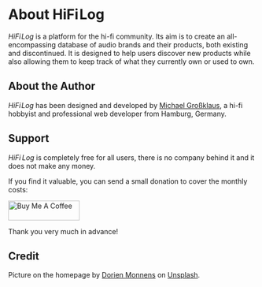 # About HiFi&hairsp;Log

_HiFi&hairsp;Log_ is a platform for the hi-fi community. Its aim is to create an all-encompassing database of audio brands and their products, both existing and discontinued.
It is designed to help users discover new products while also allowing them to keep track of what they currently own or used to own.

## About the Author

_HiFi&hairsp;Log_ has been designed and developed by [Michael Großklaus](https://www.mgrossklaus.de), a hi-fi hobbyist and professional web developer from Hamburg, Germany.

## Support

_HiFi&thinsp;Log_ is completely free for all users, there is no company behind it and it does not make any money.

If you find it valuable, you can send a small donation to cover the monthly costs:

<a href="https://www.buymeacoffee.com/hifilog" rel="noopener">
  <img src="https://cdn.buymeacoffee.com/buttons/v2/arial-yellow.png" alt="Buy Me A Coffee" height="40" width="145" loading="lazy">
</a>

Thank you very much in advance!

## Credit

Picture on the homepage by <a href="https://unsplash.com/de/@dorienmonnens">Dorien Monnens</a> on <a href="https://unsplash.com/de/fotos/vinyl-plattenspieler-auf-dem-tisch-UaSpWm8pTOc">Unsplash</a>.
